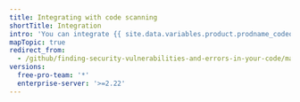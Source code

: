 ```yaml
---
title: Integrating with code scanning
shortTitle: Integration
intro: 'You can integrate {{ site.data.variables.product.prodname_codeql }} {{ site.data.variables.product.prodname_code_scanning }} with your existing CI systems or upload results from other tools.'
mapTopic: true
redirect_from:
  - /github/finding-security-vulnerabilities-and-errors-in-your-code/managing-results-from-code-scanning
versions:
  free-pro-team: '*'
  enterprise-server: '>=2.22'
---
```



